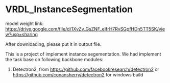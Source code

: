 # VRDL_InstanceSegmentation

model weight link:
https://drive.google.com/file/d/1XvZv_GsZNF_eIfrH7RvSGpfHDn5TT5SK/view?usp=sharing

After downloading, please put it in output file.

This is a project of implement instance segementation. We had implement the task base on following backbone modules:

1. Detectron2, from https://github.com/facebookresearch/detectron2 or https://github.com/conansherry/detectron2 for windows build
